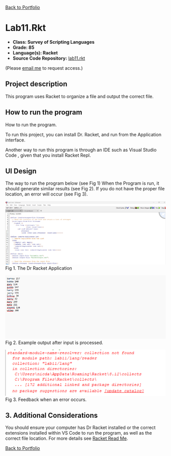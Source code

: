 [Back to Portfolio](./)

Lab11.Rkt
===============

-   **Class: Survey of Scripting Languages** 
-   **Grade: 85** 
-   **Language(s): Racket** 
-   **Source Code Repository:** [lab11.rkt](https://github.com/nickdavidson96/RacketRepo)

  (Please [email me](mailto:nadavidson@csustudent.net?subject=GitHub%20Access) to request access.)

## Project description

This program uses Racket to organize a file and output the correct file.
## How to run the program

How to run the program.

To run this project, you can install Dr. Racket, and run from the Application interface.

Another way to run this program is through an IDE such as Visual Studio Code , given that you install Racket Repl.

## UI Design

The way to run the program below (see Fig 1) When the Program is run, it should generate similar results (see Fig 2). If you do not have the proper file location, an error will occur (see Fig 3).

![screenshot](images/RunProgram.png)  
Fig 1. The Dr Racket Application

![screenshot](images/RacketOutput.png)  
Fig 2. Example output after input is processed.

![screenshot](images/ErrorRacket.png)  
Fig 3. Feedback when an error occurs.

## 3. Additional Considerations

You should ensure your computer has Dr Racket installed or the correct extensions installed within VS Code to run the program, as well as the correct file location.
For more details see [Racket Read Me](RacketReadMe.md).

[Back to Portfolio](./)

